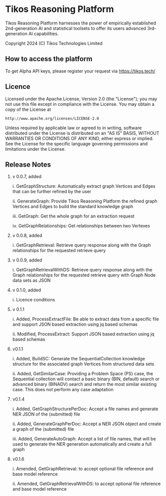 # Tikos Reasoning Platform

Tikos Reasoning Platform harnesses the power of empirically established 2nd-generation AI and statistical toolsets to offer its users advanced 3rd-generation AI capabilities.

Copyright 2024 (C) Tikos Technologies Limited

## How to access the platform

To get Alpha API keys, please register your request via https://tikos.tech/

## Licence

Licensed under the Apache License, Version 2.0 (the "License");
you may not use this file except in compliance with the License.
You may obtain a copy of the License at

    http://www.apache.org/licenses/LICENSE-2.0

Unless required by applicable law or agreed to in writing, software
distributed under the License is distributed on an "AS IS" BASIS,
WITHOUT WARRANTIES OR CONDITIONS OF ANY KIND, either express or implied.
See the License for the specific language governing permissions and
limitations under the License.

## Release Notes

1. v 0.0.7, added 

   i. GetGraphStructure: Automatically extract graph Vertices and Edges that can be further refined by the user

   ii. GenerateGraph: Provide Tikos Reasoning Platform the refined graph Vertices and Edges to build the standard knowledge graph

   iii. GetGraph: Get the whole graph for an extraction request

   iv. GetGraphRelationships: Get relationships between two Vertexes

2. v 0.0.8, added

   i. GetGraphRetrieval: Retrieve query response along with the Graph relationships for the requested retrieve query

3. v 0.0.9, added

   i. GetGraphRetrievalWithDS: Retrieve query response along with the Graph relationships for the requested retrieve query with Graph Node data sets as JSON

4. v 0.1.0, added

   i. Licence conditions

5. v 0.1.1

   i. Added, ProcessExtractFile: Be able to extract data from a specific file and support JSON based extraction using jq based schemas

   ii. Modified, ProcessExtract: Support JSON based extraction using jq based schemas

6. v0.1.1

   i. Added, BuildSC: Generate the SequentialCollection knowledge structure for the associated graph Vertices from structured data sets

   ii. Added, GetSimilarCase: Providing a Problem Space (PS) case, the Sequential collection will contact a basic binary (BIN, default) search or advanced binary (BINADV) search and return the most similar existing case. This does not perform any case adaptation

7. v0.1.4

   i. Added, GetGraphStructurePerDoc: Accept a file names and generate NER JSON of the (submitted) file

   ii. Added, GenerateGraphPerDoc: Accept a NER JSON object and create a graph of the (submitted) file

   iii. Added, GenerateAutoGraph: Accept a list of file names, that will be used to generate the NER generation automatically and create a full graph

8. v0.1.6

   i. Amended, GetGraphRetrieval: to accept optional file reference and base model reference

   ii. Amended, GetGraphRetrievalWithDS: to accept optional file reference and base model reference